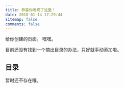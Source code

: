 ```yaml
---
title: 恭喜你发现了这里！
date: 2018-01-14 17:29:44
sitemap: false
comments: false
---
```


给你创建的页面。
嘿嘿。

目前还没有找到一个搞出目录的办法，只好就手动添加啦。



## 目录

暂时还不存在哦。
